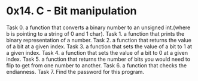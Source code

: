 # 0x14. C - Bit manipulation

Task 0. a function that converts a binary number to an unsigned int.(where b is pointing to a string of 0 and 1 char).
Task 1. a function that prints the binary representation of a number.
Task 2. a function that returns the value of a bit at a given index.
Task 3. a function that sets the value of a bit to 1 at a given index.
Task 4. a function that sets the value of a bit to 0 at a given index.
Task 5. a function that returns the number of bits you would need to flip to get from one number to another.
Task 6. a function that checks the endianness.
Task 7. Find the password for this program.
